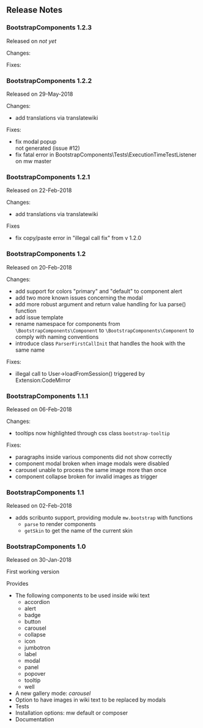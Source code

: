 ## Release Notes

### BootstrapComponents 1.2.3

Released on _not yet_

Changes:

Fixes:

### BootstrapComponents 1.2.2

Released on 29-May-2018

Changes:
* add translations via translatewiki

Fixes:
* fix modal popup <div> not generated (issue #12)
* fix fatal error in BootstrapComponents\Tests\ExecutionTimeTestListener on mw master

### BootstrapComponents 1.2.1

Released on 22-Feb-2018

Changes:
* add translations via translatewiki

Fixes
* fix copy/paste error in "illegal call fix" from v 1.2.0

### BootstrapComponents 1.2

Released on 20-Feb-2018

Changes:
* add support for colors "primary" and "default" to component alert
* add two more known issues concerning the modal
* add more robust argument and return value handling for lua parse() function
* add issue template
* rename namespace for components from `\BootstrapComponents\Component` to 
    `\BootstrapComponents\Component` to comply with naming conventions
* introduce class `ParserFirstCallInit` that handles the hook with the same name

Fixes:
* illegal call to User->loadFromSession() triggered by Extension:CodeMirror 

### BootstrapComponents 1.1.1

Released on 06-Feb-2018

Changes:
* tooltips now highlighted through css class `bootstrap-tooltip`

Fixes:
* paragraphs inside various components did not show correctly
* component modal broken when image modals were disabled
* carousel unable to process the same image more than once
* component collapse broken for invalid images as trigger

### BootstrapComponents 1.1

Released on 02-Feb-2018

* adds scribunto support, providing module `mw.bootstrap` with functions
  * `parse` to render components
  * `getSkin` to get the name of the current skin

### BootstrapComponents 1.0

Released on 30-Jan-2018

First working version

Provides
* The following components to be used inside wiki text
  * accordion
  * alert
  * badge
  * button
  * carousel
  * collapse
  * icon
  * jumbotron
  * label
  * modal
  * panel
  * popover
  * tooltip
  * well
* A new gallery mode: _carousel_
* Option to have images in wiki text to be replaced by modals
* Tests
* Installation options: mw default or composer
* Documentation
